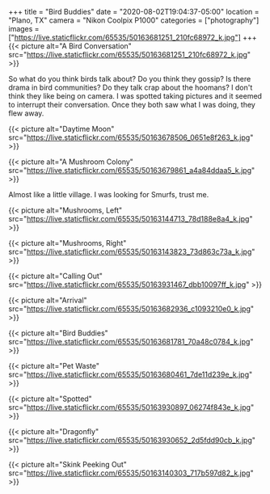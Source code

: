 +++
title = "Bird Buddies"
date = "2020-08-02T19:04:37-05:00"
location = "Plano, TX"
camera = "Nikon Coolpix P1000"
categories = ["photography"]
images = ["https://live.staticflickr.com/65535/50163681251_210fc68972_k.jpg"]
+++
{{< picture alt="A Bird Conversation" src="https://live.staticflickr.com/65535/50163681251_210fc68972_k.jpg" >}}
<!--more-->
So what do you think birds talk about? Do you think they gossip? Is there drama in bird communities? Do they talk crap about the hoomans? I don't think they like being on camera. I was spotted taking pictures and it seemed to interrupt their conversation. Once they both saw what I was doing, they flew away.

{{< picture alt="Daytime Moon" src="https://live.staticflickr.com/65535/50163678506_0651e8f263_k.jpg" >}}

{{< picture alt="A Mushroom Colony" src="https://live.staticflickr.com/65535/50163679861_a4a84ddaa5_k.jpg" >}}

Almost like a little village. I was looking for Smurfs, trust me.

{{< picture alt="Mushrooms, Left" src="https://live.staticflickr.com/65535/50163144713_78d188e8a4_k.jpg" >}}

{{< picture alt="Mushrooms, Right" src="https://live.staticflickr.com/65535/50163143823_73d863c73a_k.jpg" >}}

{{< picture alt="Calling Out" src="https://live.staticflickr.com/65535/50163931467_dbb10097ff_k.jpg" >}}

{{< picture alt="Arrival" src="https://live.staticflickr.com/65535/50163682936_c1093210e0_k.jpg" >}}

{{< picture alt="Bird Buddies" src="https://live.staticflickr.com/65535/50163681781_70a48c0784_k.jpg" >}}

{{< picture alt="Pet Waste" src="https://live.staticflickr.com/65535/50163680461_7de11d239e_k.jpg" >}}

{{< picture alt="Spotted" src="https://live.staticflickr.com/65535/50163930897_06274f843e_k.jpg" >}}

{{< picture alt="Dragonfly" src="https://live.staticflickr.com/65535/50163930652_2d5fdd90cb_k.jpg" >}}

{{< picture alt="Skink Peeking Out" src="https://live.staticflickr.com/65535/50163140303_717b597d82_k.jpg" >}}
